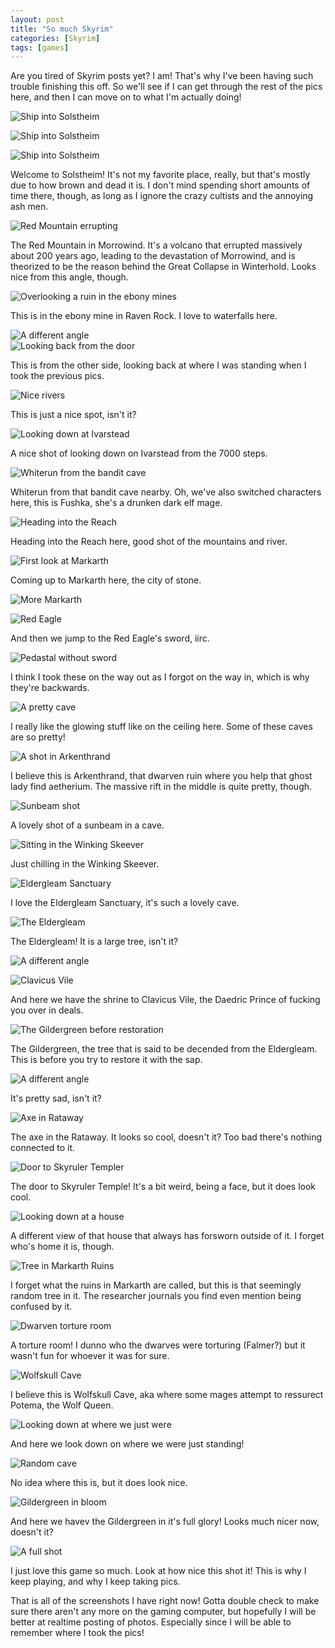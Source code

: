 ```yaml
---
layout: post
title: "So much Skyrim"
categories: [Skyrim]
tags: [games]
---
```


Are you tired of Skyrim posts yet? I am! That's why I've been having such
trouble finishing this off. So we'll see if I can get through the rest of the
pics here, and then I can move on to what I'm actually doing!

![Ship into Solstheim](/static/assets/img/screenshots/skyrim/20190410185611_1.jpg)  

![Ship into Solstheim](/static/assets/img/screenshots/skyrim/20190410185909_1.jpg)  

![Ship into Solstheim](/static/assets/img/screenshots/skyrim/20190410185929_1.jpg)  

Welcome to Solstheim! It's not my favorite place, really, but that's mostly due
to how brown and dead it is. I don't mind spending short amounts of time there,
though, as long as I ignore the crazy cultists and the annoying ash men.

![Red Mountain errupting](/static/assets/img/screenshots/skyrim/20190410205608_1.jpg)  

The Red Mountain in Morrowind. It's a volcano that errupted massively about 200
years ago, leading to the devastation of Morrowind, and is theorized to be the
reason behind the Great Collapse in Winterhold. Looks nice from this angle,
though.

![Overlooking a ruin in the ebony mines](/static/assets/img/screenshots/skyrim/20190411190044_1.jpg)  

This is in the ebony mine in Raven Rock. I love to waterfalls here.

![A different angle](/static/assets/img/screenshots/skyrim/20190411190044_1.jpg)  
![Looking back from the door](/static/assets/img/screenshots/skyrim/20190411190154_1.jpg)  

This is from the other side, looking back at where I was standing when I took
the previous pics.

![Nice rivers](/static/assets/img/screenshots/skyrim/20191112192356_1.jpg)  


This is just a nice spot, isn't it?

![Looking down at Ivarstead](/static/assets/img/screenshots/skyrim/20191117170155_1.jpg)  

A nice shot of looking down on Ivarstead from the 7000 steps.

![Whiterun from the bandit cave](/static/assets/img/screenshots/skyrim/20191117202844_1.jpg)  

Whiterun from that bandit cave nearby. Oh, we've also switched characters here,
this is Fushka, she's a drunken dark elf mage.

![Heading into the Reach](/static/assets/img/screenshots/skyrim/20191126210123_1.jpg)  

Heading into the Reach here, good shot of the mountains and river.

![First look at Markarth](/static/assets/img/screenshots/skyrim/20191126210805_1.jpg)  

Coming up to Markarth here, the city of stone.

![More Markarth](/static/assets/img/screenshots/skyrim/20191126210823_1.jpg)  

![Red Eagle](/static/assets/img/screenshots/skyrim/20191126215448_1.jpg)  

And then we jump to the Red Eagle's sword, iirc.

![Pedastal without sword](/static/assets/img/screenshots/skyrim/20191126215522_1.jpg)  

I think I took these on the way out as I forgot on the way in, which is why
they're backwards.

![A pretty cave](/static/assets/img/screenshots/skyrim/20191127140938_1.jpg)  

I really like the glowing stuff like on the ceiling here. Some of these caves
are so pretty!

![A shot in Arkenthrand](/static/assets/img/screenshots/skyrim/20191128143802_1.jpg)

I believe this is Arkenthrand, that dwarven ruin where you help that ghost lady
find aetherium. The massive rift in the middle is quite pretty, though.

![Sunbeam shot](/static/assets/img/screenshots/skyrim/20191128143810_1.jpg) 

A lovely shot of a sunbeam in a cave.

![Sitting in the Winking Skeever](/static/assets/img/screenshots/skyrim/20191128201334_1.jpg)

Just chilling in the Winking Skeever.

![Eldergleam Sanctuary](/static/assets/img/screenshots/skyrim/20191128215014_1.jpg)

I love the Eldergleam Sanctuary, it's such a lovely cave.

![The Eldergleam](/static/assets/img/screenshots/skyrim/20191128215042_1.jpg)

The Eldergleam! It is a large tree, isn't it?

![A different angle](/static/assets/img/screenshots/skyrim/20191128215057_1.jpg)

![Clavicus Vile](/static/assets/img/screenshots/skyrim/20191128222331_1.jpg)

And here we have the shrine to Clavicus Vile, the Daedric Prince of fucking you
over in deals.

![The Gildergreen before restoration](/static/assets/img/screenshots/skyrim/20191128224931_1.jpg)

The Gildergreen, the tree that is said to be decended from the Eldergleam. This
is before you try to restore it with the sap.


![A different angle](/static/assets/img/screenshots/skyrim/20191128225010_1.jpg)

It's pretty sad, isn't it?

![Axe in Rataway](/static/assets/img/screenshots/skyrim/20191129143931_1.jpg)

The axe in the Rataway. It looks so cool, doesn't it? Too bad there's nothing
connected to it.

![Door to Skyruler Templer](/static/assets/img/screenshots/skyrim/20191129171551_1.jpg)

The door to Skyruler Temple! It's a bit weird, being a face, but it does look
cool.

![Looking down at a house](/static/assets/img/screenshots/skyrim/20191129172509_1.jpg)

A different view of that house that always has forsworn outside of it. I forget
who's home it is, though.

![Tree in Markarth Ruins](/static/assets/img/screenshots/skyrim/20191129175947_1.jpg)

I forget what the ruins in Markarth are called, but this is that seemingly
random tree in it. The researcher journals you find even mention being confused
by it.

![Dwarven torture room](/static/assets/img/screenshots/skyrim/20191129180154_1.jpg)

A torture room! I dunno who the dwarves were torturing (Falmer?) but it wasn't
fun for whoever it was for sure.

![Wolfskull Cave](/static/assets/img/screenshots/skyrim/20191129201119_1.jpg)

I believe this is Wolfskull Cave, aka where some mages attempt to ressurect
Potema, the Wolf Queen.

![Looking down at where we just were](/static/assets/img/screenshots/skyrim/20191129201756_1.jpg)

And here we look down on where we were just standing!

![Random cave](/static/assets/img/screenshots/skyrim/20191129202444_1.jpg)

No idea where this is, but it does look nice.

![Gildergreen in bloom](/static/assets/img/screenshots/skyrim/20191202165646_1.jpg)

And here we havev the Gildergreen in it's full glory! Looks much nicer now,
doesn't it?

![A full shot](/static/assets/img/screenshots/skyrim/20191202165652_1.jpg)

I just love this game so much. Look at how nice this shot it! This is why I keep
playing, and why I keep taking pics.

That is all of the screenshots I have right now! Gotta double check to make sure
there aren't any more on the gaming computer, but hopefully I will be better at
realtime posting of photos. Especially since I will be able to remember where I
took the pics!
